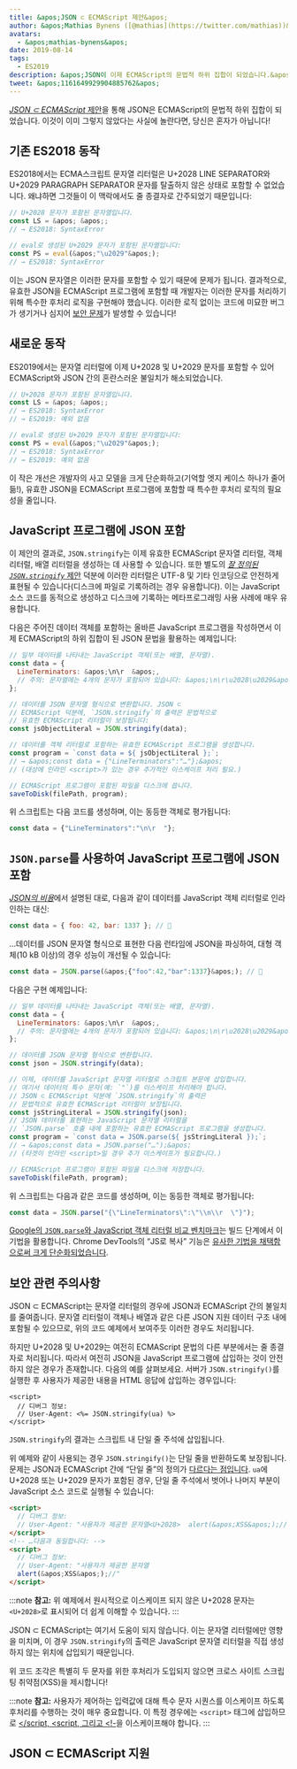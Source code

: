 ```yaml
---
title: &apos;JSON ⊂ ECMAScript 제안&apos;
author: &apos;Mathias Bynens ([@mathias](https://twitter.com/mathias))&apos;
avatars:
  - &apos;mathias-bynens&apos;
date: 2019-08-14
tags:
  - ES2019
description: &apos;JSON이 이제 ECMAScript의 문법적 하위 집합이 되었습니다.&apos;
tweet: &apos;1161649929904885762&apos;
---
```

[_JSON ⊂ ECMAScript_ 제안](https://github.com/tc39/proposal-json-superset)을 통해 JSON은 ECMAScript의 문법적 하위 집합이 되었습니다. 이것이 이미 그렇지 않았다는 사실에 놀란다면, 당신은 혼자가 아닙니다!

## 기존 ES2018 동작

ES2018에서는 ECMA스크립트 문자열 리터럴은 U+2028 LINE SEPARATOR와 U+2029 PARAGRAPH SEPARATOR 문자를 탈출하지 않은 상태로 포함할 수 없었습니다. 왜냐하면 그것들이 이 맥락에서도 줄 종결자로 간주되었기 때문입니다:

```js
// U+2028 문자가 포함된 문자열입니다.
const LS = &apos; &apos;;
// → ES2018: SyntaxError

// eval로 생성된 U+2029 문자가 포함된 문자열입니다:
const PS = eval(&apos;"\u2029"&apos;);
// → ES2018: SyntaxError
```

이는 JSON 문자열은 이러한 문자를 포함할 수 있기 때문에 문제가 됩니다. 결과적으로, 유효한 JSON을 ECMAScript 프로그램에 포함할 때 개발자는 이러한 문자를 처리하기 위해 특수한 후처리 로직을 구현해야 했습니다. 이러한 로직 없이는 코드에 미묘한 버그가 생기거나 심지어 [보안 문제](#security)가 발생할 수 있습니다!

<!--truncate-->
## 새로운 동작

ES2019에서는 문자열 리터럴에 이제 U+2028 및 U+2029 문자를 포함할 수 있어 ECMAScript와 JSON 간의 혼란스러운 불일치가 해소되었습니다.

```js
// U+2028 문자가 포함된 문자열입니다.
const LS = &apos; &apos;;
// → ES2018: SyntaxError
// → ES2019: 예외 없음

// eval로 생성된 U+2029 문자가 포함된 문자열입니다:
const PS = eval(&apos;"\u2029"&apos;);
// → ES2018: SyntaxError
// → ES2019: 예외 없음
```

이 작은 개선은 개발자의 사고 모델을 크게 단순화하고(기억할 엣지 케이스 하나가 줄어듦!), 유효한 JSON을 ECMAScript 프로그램에 포함할 때 특수한 후처리 로직의 필요성을 줄입니다.

## JavaScript 프로그램에 JSON 포함

이 제안의 결과로, `JSON.stringify`는 이제 유효한 ECMAScript 문자열 리터럴, 객체 리터럴, 배열 리터럴을 생성하는 데 사용할 수 있습니다. 또한 별도의 [_잘 정의된 `JSON.stringify`_ 제안](/features/well-formed-json-stringify) 덕분에 이러한 리터럴은 UTF-8 및 기타 인코딩으로 안전하게 표현될 수 있습니다(디스크에 파일로 기록하려는 경우 유용합니다). 이는 JavaScript 소스 코드를 동적으로 생성하고 디스크에 기록하는 메타프로그래밍 사용 사례에 매우 유용합니다.

다음은 주어진 데이터 객체를 포함하는 올바른 JavaScript 프로그램을 작성하면서 이제 ECMAScript의 하위 집합이 된 JSON 문법을 활용하는 예제입니다:

```js
// 일부 데이터를 나타내는 JavaScript 객체(또는 배열, 문자열).
const data = {
  LineTerminators: &apos;\n\r  &apos;,
  // 주의: 문자열에는 4개의 문자가 포함되어 있습니다: &apos;\n\r\u2028\u2029&apos;.
};

// 데이터를 JSON 문자열 형식으로 변환합니다. JSON ⊂
// ECMAScript 덕분에, `JSON.stringify`의 출력은 문법적으로
// 유효한 ECMAScript 리터럴이 보장됩니다:
const jsObjectLiteral = JSON.stringify(data);

// 데이터를 객체 리터럴로 포함하는 유효한 ECMAScript 프로그램을 생성합니다.
const program = `const data = ${ jsObjectLiteral };`;
// → &apos;const data = {"LineTerminators":"…"};&apos;
// (대상에 인라인 <script>가 있는 경우 추가적인 이스케이프 처리 필요.)

// ECMAScript 프로그램이 포함된 파일을 디스크에 씁니다.
saveToDisk(filePath, program);
```

위 스크립트는 다음 코드를 생성하며, 이는 동등한 객체로 평가됩니다:

```js
const data = {"LineTerminators":"\n\r  "};
```

## `JSON.parse`를 사용하여 JavaScript 프로그램에 JSON 포함

[_JSON의 비용_](/blog/cost-of-javascript-2019#json)에서 설명된 대로, 다음과 같이 데이터를 JavaScript 객체 리터럴로 인라인하는 대신:

```js
const data = { foo: 42, bar: 1337 }; // 🐌
```

…데이터를 JSON 문자열 형식으로 표현한 다음 런타임에 JSON을 파싱하여, 대형 객체(10 kB 이상)의 경우 성능이 개선될 수 있습니다:

```js
const data = JSON.parse(&apos;{"foo":42,"bar":1337}&apos;); // 🚀
```

다음은 구현 예제입니다:

```js
// 일부 데이터를 나타내는 JavaScript 객체(또는 배열, 문자열).
const data = {
  LineTerminators: &apos;\n\r  &apos;,
  // 주의: 문자열에는 4개의 문자가 포함되어 있습니다: &apos;\n\r\u2028\u2029&apos;.
};

// 데이터를 JSON 문자열 형식으로 변환합니다.
const json = JSON.stringify(data);

// 이제, 데이터를 JavaScript 문자열 리터럴로 스크립트 본문에 삽입합니다.
// 여기서 데이터의 특수 문자(예: `"`)를 이스케이프 처리해야 합니다.
// JSON ⊂ ECMAScript 덕분에 `JSON.stringify`의 출력은
// 문법적으로 유효한 ECMAScript 리터럴이 보장됩니다.
const jsStringLiteral = JSON.stringify(json);
// JSON 데이터를 표현하는 JavaScript 문자열 리터럴을
// `JSON.parse` 호출 내에 포함하는 유효한 ECMAScript 프로그램을 생성합니다.
const program = `const data = JSON.parse(${ jsStringLiteral });`;
// → &apos;const data = JSON.parse("…");&apos;
// (타겟이 인라인 <script>일 경우 추가 이스케이프가 필요합니다.)

// ECMAScript 프로그램이 포함된 파일을 디스크에 저장합니다.
saveToDisk(filePath, program);
```

위 스크립트는 다음과 같은 코드를 생성하며, 이는 동등한 객체로 평가됩니다:

```js
const data = JSON.parse("{\"LineTerminators\":\"\\n\\r  \"}");
```

[Google의 `JSON.parse`와 JavaScript 객체 리터럴 비교 벤치마크](https://github.com/GoogleChromeLabs/json-parse-benchmark)는 빌드 단계에서 이 기법을 활용합니다. Chrome DevTools의 “JS로 복사” 기능은 [유사한 기법을 채택함으로써 크게 단순화되었습니다](https://chromium-review.googlesource.com/c/chromium/src/+/1464719/9/third_party/blink/renderer/devtools/front_end/elements/DOMPath.js).

## 보안 관련 주의사항

JSON ⊂ ECMAScript는 문자열 리터럴의 경우에 JSON과 ECMAScript 간의 불일치를 줄여줍니다. 문자열 리터럴이 객체나 배열과 같은 다른 JSON 지원 데이터 구조 내에 포함될 수 있으므로, 위의 코드 예제에서 보여주듯 이러한 경우도 처리됩니다.

하지만 U+2028 및 U+2029는 여전히 ECMAScript 문법의 다른 부분에서는 줄 종결자로 처리됩니다. 따라서 여전히 JSON을 JavaScript 프로그램에 삽입하는 것이 안전하지 않은 경우가 존재합니다. 다음의 예를 살펴보세요. 서버가 `JSON.stringify()`를 실행한 후 사용자가 제공한 내용을 HTML 응답에 삽입하는 경우입니다:

```ejs
<script>
  // 디버그 정보:
  // User-Agent: <%= JSON.stringify(ua) %>
</script>
```

`JSON.stringify`의 결과는 스크립트 내 단일 줄 주석에 삽입됩니다.

위 예제와 같이 사용되는 경우 `JSON.stringify()`는 단일 줄을 반환하도록 보장됩니다. 문제는 JSON과 ECMAScript 간에 “단일 줄”의 정의가 [다르다는 점입니다](https://speakerdeck.com/mathiasbynens/hacking-with-unicode?slide=136). `ua`에 U+2028 또는 U+2029 문자가 포함된 경우, 단일 줄 주석에서 벗어나 나머지 부분이 JavaScript 소스 코드로 실행될 수 있습니다:

```html
<script>
  // 디버그 정보:
  // User-Agent: "사용자가 제공한 문자열<U+2028>  alert(&apos;XSS&apos;);//"
</script>
<!-- …다음과 동일합니다: -->
<script>
  // 디버그 정보:
  // User-Agent: "사용자가 제공한 문자열
  alert(&apos;XSS&apos;);//"
</script>
```

:::note
**참고:** 위 예제에서 원시적으로 이스케이프 되지 않은 U+2028 문자는 `<U+2028>`로 표시되어 더 쉽게 이해할 수 있습니다.
:::

JSON ⊂ ECMAScript는 여기서 도움이 되지 않습니다. 이는 문자열 리터럴에만 영향을 미치며, 이 경우 `JSON.stringify`의 출력은 JavaScript 문자열 리터럴을 직접 생성하지 않는 위치에 삽입되기 때문입니다.

위 코드 조각은 특별히 두 문자를 위한 후처리가 도입되지 않으면 크로스 사이트 스크립팅 취약점(XSS)을 제시합니다!

:::note
**참고:** 사용자가 제어하는 입력값에 대해 특수 문자 시퀀스를 이스케이프 하도록 후처리를 수행하는 것이 매우 중요합니다. 이 특정 경우에는 `<script>` 태그에 삽입하므로 [</script, <script, 그리고 <!-](https://mathiasbynens.be/notes/etago#recommendations)을 이스케이프해야 합니다.
:::

## JSON ⊂ ECMAScript 지원

<feature-support chrome="66 /blog/v8-release-66#json-ecmascript"
                 firefox="yes"
                 safari="yes"
                 nodejs="10"
                 babel="yes https://github.com/babel/babel/tree/master/packages/babel-plugin-proposal-json-strings"></feature-support>
